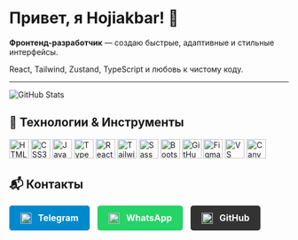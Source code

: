 <h1>Привет, я Hojiakbar! 👋</h1>

<p><b>Фронтенд-разработчик</b> — создаю быстрые, адаптивные и стильные интерфейсы.</p>
<p>React, Tailwind, Zustand, TypeScript и любовь к чистому коду.</p>

---

<p>
  <img src="https://github-readme-stats.vercel.app/api?username=HojiakbarMirzakarimov&show_icons=true&theme=radical" alt="GitHub Stats" />
</p>

## 🚀 Технологии & Инструменты

<p align="left">
  <img src="https://cdn.jsdelivr.net/gh/devicons/devicon/icons/html5/html5-original.svg" width="35" title="HTML5" />
  <img src="https://cdn.jsdelivr.net/gh/devicons/devicon/icons/css3/css3-original.svg" width="35" title="CSS3" />
  <img src="https://cdn.jsdelivr.net/gh/devicons/devicon/icons/javascript/javascript-original.svg" width="35" title="JavaScript" />
  <img src="https://cdn.jsdelivr.net/gh/devicons/devicon/icons/typescript/typescript-original.svg" width="35" title="TypeScript" />
  <img src="https://cdn.jsdelivr.net/gh/devicons/devicon/icons/react/react-original.svg" width="35" title="React" />
  <img src="https://cdn.simpleicons.org/tailwindcss/06B6D4" width="35" title="Tailwind CSS" />
  <img src="https://cdn.jsdelivr.net/gh/devicons/devicon/icons/sass/sass-original.svg" width="35" title="Sass" />
  <img src="https://cdn.jsdelivr.net/gh/devicons/devicon/icons/bootstrap/bootstrap-plain.svg" width="35" title="Bootstrap" />
  <img src="https://cdn.jsdelivr.net/gh/devicons/devicon/icons/github/github-original.svg" width="35" title="GitHub" />
  <img src="https://cdn.jsdelivr.net/gh/devicons/devicon/icons/figma/figma-original.svg" width="35" title="Figma" />
  <img src="https://cdn.jsdelivr.net/gh/devicons/devicon/icons/vscode/vscode-original.svg" width="35" title="VS Code" />
  <img src="https://img.icons8.com/color/48/000000/canva.png" width="35" title="Canva" />
</p>

## 📬 Контакты

<p flex justify-center items-center >
  <a href="https://t.me/08hoji00" style="display: inline-block; text-decoration: none; color: white; background-color: #0088cc; padding: 12px 20px; border-radius: 5px; font-weight: bold; font-size: 16px; margin-right: 10px;">
    <img src="https://img.icons8.com/ios-filled/50/ffffff/telegram-app.png" width="20" style="vertical-align: middle; margin-right: 8px;" />
    Telegram
  </a> 
  <a href="https://wa.me/996555251506" style="display: inline-block; text-decoration: none; color: white; background-color: #25d366; padding: 12px 20px; border-radius: 5px; font-weight: bold; font-size: 16px; margin-right: 10px;">
    <img src="https://img.icons8.com/ios-filled/50/ffffff/whatsapp.png" width="20" style="vertical-align: middle; margin-right: 8px;" />
    WhatsApp
  </a> 
  <a href="https://github.com/HojiakbarMirzakarimov" style="display: inline-block; text-decoration: none; color: white; background-color: #333; padding: 12px 20px; border-radius: 5px; font-weight: bold; font-size: 16px;">
    <img src="https://img.icons8.com/ios-filled/50/ffffff/github.png" width="20" style="vertical-align: middle; margin-right: 8px;" />
    GitHub
  </a>
</p> 
